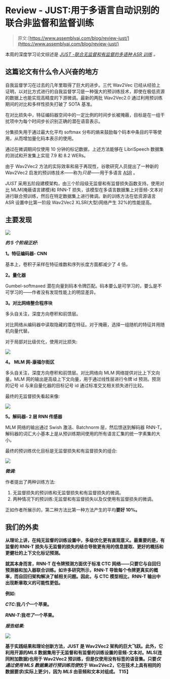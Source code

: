 # Review - JUST:用于多语言自动识别的联合非监督和监督训练

> 原文:[https://www.assemblyai.com/blog/review-just/](https://www.assemblyai.com/blog/review-just/)

本周的深度学习论文综述是 [*JUST -联合无监督和有监督的多语种 ASR 训练*](https://arxiv.org/pdf/2111.08137v1.pdf) *。*

## **这篇论文有什么令人兴奋的地方**

自我监督学习在过去的几年里取得了巨大的进步。三代 Wav2Vec 已经从经验上证明，以对比方式进行的自我监督学习是一种强大的预训练技术，即使在极低资源的数据上也能实现高精度的下游微调。最新的两批 Wav2Vec2.0 通过利用预训练期间的对比和多样性损失打破了 SOTA 基准。

在对比损失中，特征编码器空间中的一定比例的时间步长被掩蔽，目标是在一组干扰项中为每个时间步长识别正确的潜在语音表示。

分集损失用于通过最大化平均 softmax 分布的熵来鼓励每个码本中条目的平等使用，从而增加量化码本表示的使用。

通过在微调期间仅使用 10 分钟的标记数据，上述方法能够在 LibriSpeech 数据集的测试和开发集上实现 7.9 和 8.2 WERs。

由于 Wav2Vec2 方法的实际效率和易于再现性，谷歌研究人员提出了一种新的 Wav2Vec2 启发的预训练技术——称为*只是*——用于多语言 [ASR](https://www.assemblyai.com/blog/what-is-asr/) 。

*JUST* 采用五阶段建模架构，由三个阶段级无监督和有监督损失函数支持。使用对比 MLM(掩蔽语言建模)和 RNN-T 损失，该模型在多语言数据集上对音频-文本对进行联合预训练，然后在特定数据集上进行微调。新的训练方法在低资源语言 ASR 设置中比第一阶段 Wav2Vec2 XLSR(大型)网络产生 32%的性能提高。

## **主要发现**

![](../Images/4048ccec4a6e298d1cf6ceb144a9e362.png)

***的 5 个阶段正好:***

**1。特征编码器- CNN**

基本上，卷积子采样在特征维数和序列长度方面都减少了 4 倍。

**2。量化器**

Gumbel-softmaxed 潜在向量到码本令牌匹配。码本要么是可学习的，要么是不可学习的——作者没有发现性能上的明显差异。

**3。对比网络整合程序块**

多头自关注，深度方向卷积和前馈层。

对比网络从编码器中读取隐藏的潜在特征。对于掩蔽，选择一组随机的特征并用随机向量代替。

对于局部对比级优化，使用对比损失:

![](../Images/d0d789bb17d495f5fbdaa999eebc13f1.png)

**4。** **MLM 网-康福尔街区**

多头自关注，深度方向卷积和前馈层。对比网络向 MLM 网络提供对比上下文向量。MLM 网的输出是高级上下文向量，用于通过线性层进行令牌 id 预测。预测的记号 id 与来自量化器的目标记号 id 通过标准交叉相关损失进行比较。

最终的无监督损失看起来像:

![](../Images/b43104ca8f9b1e97dfdf05d54da68754.png)

**5。解码器- 2 层 RNN 传感器**

MLM 网络的输出通过 Swish 激活、Batchnorm 层，然后馈送到解码器 RNN-T。解码器的词汇大小基本上是从预训练期间使用的所有语言汇集的统一字素集的大小。

最终的预训练优化目标是无监督损失和有监督损失的组合:

![](../Images/81da5539261c9fc26ecde162bfd2447c.png)

***微调:***

作者提出了两种训练方法:

1.  无监督损失的预训练和无监督损失和有监督损失的微调。
2.  两种情况下的预训练:无监督和有监督损失以及仅使用有监督损失的微调。

正如作者所展示的，第二种方法比第一种方法产生的平均[](https://www.assemblyai.com/blog/word-error-rate/)**要好 10%。**

## ****我们的外卖****

**从理论上讲，在纯无监督的训练设置中，多级优化更有直观意义。最重要的是，有监督的 RNN-T 损失与无监督的损失的结合导致更有用的信息提取、更好的概括和更健壮的上下文化标记预测。**

**就其本身而言，RNN-T 在令牌预测方面优于标准 CTC 网络——只要它与自回归预测器和加入器联合训练。如许多研究所示，RNN-T 导致每个令牌更真实的概率，而自回归架构解决了帧相关问题。因此，与 CTC 模型相比，RNN-T 输出中出现断章取义的可能性更低。**

**例如:**

*****CTC***:我*八个*一个苹果。**

*****RNN-T***:我*吃了*一个苹果。**

***报告结果:***

**![](../Images/c05f2e8dfeb3577b63e8ce51fc704d9d.png)**

**基于实践结果和理论创新方法，JUST 是 Wav2Vec2 架构的巨大飞跃。此外，它利用开源的*MLS* 数据集用于无监督和有监督的训练设置的音频-文本对。MLS(连同附加数据)也用于 Wav2Vec2 预训练，但是仅使用没有标签的语音集。只要*仅通过使用 MLS 数据集进行预训练而使*优于 Wav2Vec2，它在技术上具有相同的数据要求(实际上更少)，因为 *MLS* 由音频和文本对组成。
T15】**
